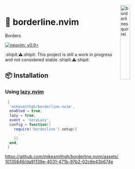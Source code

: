 <!-- panvimdoc-ignore-start -->

<img src="https://github.com/mikesmithgh/borderline.nvim/assets/10135646/23bc2aec-ddfa-4d3a-be29-6ae4f370bd5c" alt="borderlinesquirrel" style="width: 25%" align="right" />

<!-- panvimdoc-ignore-end -->

# 🔳 borderline.nvim
Borders

<!-- panvimdoc-ignore-start -->
[![neovim: v0.9+](https://img.shields.io/static/v1?style=for-the-badge&label=neovim&message=v0.9%2b&logo=neovim&labelColor=282828&logoColor=8faa80&color=414b32)](https://neovim.io/)

:shipit::warning::shipit: This project is still a work in progress and not considered stable :shipit::warning::shipit:

<!-- panvimdoc-ignore-end -->

## 📦 Installation

### Using [lazy.nvim](https://github.com/folke/lazy.nvim)
```lua
 {
  'mikesmithgh/borderline.nvim',
  enabled = true,
  lazy = true,
  event = 'VeryLazy',
  config = function()
    require('borderline').setup({
      ...
    })
  end,
 }
```

<!-- panvimdoc-ignore-start -->

https://github.com/mikesmithgh/borderline.nvim/assets/10135646/da91139e-4031-471b-97b2-02c6e43b674e


<!-- [![neovim: nightly](https://img.shields.io/static/v1?style=for-the-badge&label=neovim&message=nightly&logo=neovim&labelColor=282828&logoColor=8faa80&color=414b32)](https://neovim.io/) -->
<!-- [![last commit](https://img.shields.io/github/last-commit/mikesmithgh/gruvsquirrel.nvim?style=for-the-badge&logo=git&labelColor=282828&logoColor=ff6961&color=ff6961)](https://github.com/mikesmithgh/gruvsquirrel/pulse) -->
<!-- [![semantic-release: angular](https://img.shields.io/static/v1?style=for-the-badge&label=semantic-release&message=angular&logo=semantic-release&labelColor=282828&logoColor=d8869b&color=8f3f71)](https://github.com/semantic-release/semantic-release) -->

<!-- panvimdoc-ignore-end -->

